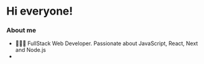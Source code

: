 # Hi everyone!

### About me

- 👨🏻‍💻 FullStack Web Developer. Passionate about JavaScript, React, Next and Node.js
- 

